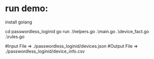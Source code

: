 # run demo:

install golang

cd passwordless_loginid
go run .\helpers.go .\main.go .\device_fact.go .\rules.go

#Input File => ./passwordless_loginid/devices.json
#Output File => ./passwordless_loginid/device_info.csv
